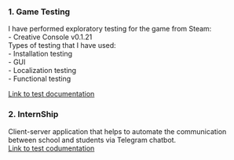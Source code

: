<h3>1. Game Testing</h3>
I have performed exploratory testing for the game from Steam:<br>
- Creative Console v0.1.21
<br>
Types of testing that I have used:<br>
- Installation testing<br> - GUI<br> - Localization testing<br> - Functional testing<br>

<a href="https://github.com/NikUrs/NikolayUrsalov/tree/main/%22Creative%20Console%22%20game">Link to test documentation </a>

<h3>2. InternShip</h3>
Client-server application that helps to automate the communication between school and students via Telegram chatbot.<br>
<a href="https://github.com/NikUrs/NikolayUrsalov/tree/main/INTERNSHIP%20-%20Prog%20Academy">Link to test codumentation</a>
